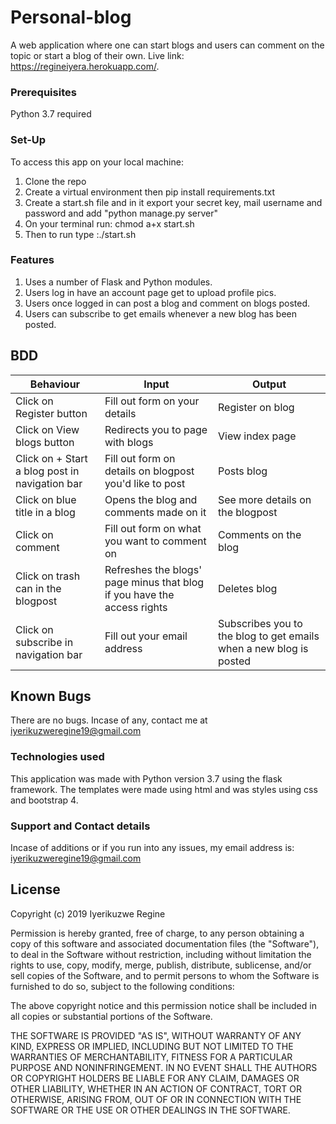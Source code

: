 # Personal-blog

A web application where one can start blogs and users can comment on the topic or start a blog of their own.
Live link: https://regineiyera.herokuapp.com/.

### Prerequisites

Python 3.7 required


### Set-Up

To access this app on your local machine:
1) Clone the repo
2) Create a virtual environment then pip install requirements.txt
3) Create a start.sh file and in it export your secret key, mail username and password and add "python manage.py server" 
4) On your terminal run: chmod a+x start.sh
5) Then to run type :./start.sh 


### Features

1. Uses a number of Flask and Python modules.
2. Users log in have an account page get to upload profile pics.
3. Users once logged in can post a blog and comment on blogs posted.
4. Users can subscribe to get emails whenever a new blog has been posted.
## BDD
| Behaviour  | Input | Output |
| ------------- | ------------- |------------- |
| Click on Register button| Fill out form on your details| Register on blog|
| Click on View blogs button| Redirects you to page with blogs| View index page|
| Click on + Start a blog post in navigation bar| Fill out form on details on blogpost you'd like to post| Posts blog|
| Click on blue title in a blog| Opens the blog and comments made on it| See more details on the blogpost|
| Click on comment| Fill out form on what you want to comment on| Comments on the blog|
| Click on trash can in the blogpost| Refreshes the blogs' page minus that blog if you have the access rights | Deletes blog |
| Click on subscribe in navigation bar| Fill out your email address | Subscribes you to the blog to get emails when a new blog is posted |

## Known Bugs

There are no bugs. Incase of any, contact me at iyerikuzweregine19@gmail.com

### Technologies used

This application was made with Python version 3.7 using the flask framework. The templates were made using html and was styles using css and bootstrap 4.

### Support and Contact details

Incase of additions or if you run into any issues, my email address is: iyerikuzweregine19@gmail.com

## License

Copyright (c)  2019 Iyerikuzwe Regine

Permission is hereby granted, free of charge, to any person obtaining a copy of this software and associated documentation files (the "Software"), to deal in the Software without restriction, including without limitation the rights to use, copy, modify, merge, publish, distribute, sublicense, and/or sell copies of the Software, and to permit persons to whom the Software is furnished to do so, subject to the following conditions:

The above copyright notice and this permission notice shall be included in all copies or substantial portions of the Software.

THE SOFTWARE IS PROVIDED "AS IS", WITHOUT WARRANTY OF ANY KIND, EXPRESS OR IMPLIED, INCLUDING BUT NOT LIMITED TO THE WARRANTIES OF MERCHANTABILITY, FITNESS FOR A PARTICULAR PURPOSE AND NONINFRINGEMENT. IN NO EVENT SHALL THE AUTHORS OR COPYRIGHT HOLDERS BE LIABLE FOR ANY CLAIM, DAMAGES OR OTHER LIABILITY, WHETHER IN AN ACTION OF CONTRACT, TORT OR OTHERWISE, ARISING FROM, OUT OF OR IN CONNECTION WITH THE SOFTWARE OR THE USE OR OTHER DEALINGS IN THE SOFTWARE.




